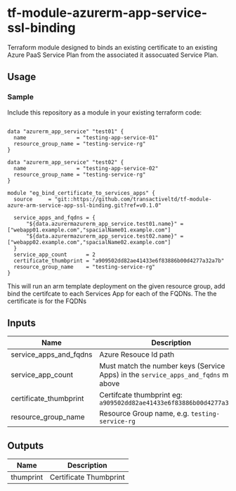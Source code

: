 # tf-module-azurerm-app-service-ssl-binding

Terraform module designed to binds an existing certificate to an existing Azure PaaS Service Plan from the associated it assocuated Service Plan.

## Usage

### Sample
Include this repository as a module in your existing terraform code:

```hcl

data "azurerm_app_service" "test01" {
  name                = "testing-app-service-01"
  resource_group_name = "testing-service-rg"
}

data "azurerm_app_service" "test02" {
  name                = "testing-app-service-02"
  resource_group_name = "testing-service-rg"
}

module "eg_bind_certificate_to_services_apps" {
  source     = "git::https://github.com/transactiveltd/tf-module-azure-arm-service-app-ssl-binding.git?ref=v0.1.0"

  service_apps_and_fqdns = {
      "${data.azurermazurerm_app_service.test01.name}" = ["webapp01.example.com","spacialName01.example.com"]
      "${data.azurermazurerm_app_service.test02.name}" = ["webapp02.example.com","spacialName02.example.com"]
  }
  service_app_count      = 2
  certificate_thumbprint = "a909502dd82ae41433e6f83886b00d4277a32a7b"
  resource_group_name    = "testing-service-rg"
}
```

This will run an arm template deployment on the given resource group, add bind the certifcate to each Services App for each of the FQDNs. The the certificate is for the FQDNs
## Inputs

| Name | Description | Type | Default | Required |
|------|-------------|:----:|:-----:|:-----:|
| service_apps_and_fqdns | Azure Resouce Id path | map | - | yes |
| service_app_count | Must match the number keys (Service Apps) in the `service_apps_and_fqdns` map above | number | - | yes |
| certificate_thumbprint | Certifcate thumbprint eg: `a909502dd82ae41433e6f83886b00d4277a32a7b`  | string | - | yes |
| resource_group_name | Resource Group name, e.g. `testing-service-rg` | string | - | yes |


## Outputs

| Name | Description |
|------|-------------|
| thumprint | Certificate Thumbprint |
